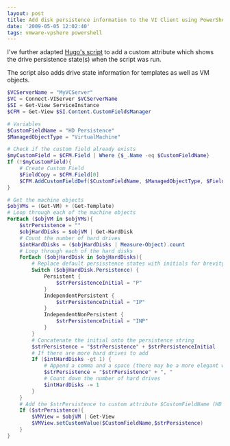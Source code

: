 ```yaml
---
layout: post
title: Add disk persistence information to the VI Client using PowerShell
date: '2009-05-05 12:02:40'
tags: vmware-vpshere powershell
---
```



I've further adapted [Hugo's script](http://www.peetersonline.nl/index.php/vmware/add-snapshot-information-to-the-vi-client-using-powershell/) to add a custom attribute which shows the drive persistence state(s) when the script was run.

The script also adds drive state information for templates as well as VM objects.

```powershell
$VCServerName = "MyVCServer"
$VC = Connect-VIServer $VCServerName
$SI = Get-View ServiceInstance
$CFM = Get-View $SI.Content.CustomFieldsManager

# Variables
$CustomFieldName = "HD Persistence"
$ManagedObjectType = "VirtualMachine"

# Check if the custom field already exists
$myCustomField = $CFM.Field | Where {$_.Name -eq $CustomFieldName}
If (!$myCustomField){
	# Create Custom Field
	$FieldCopy = $CFM.Field[0]
	$CFM.AddCustomFieldDef($CustomFieldName, $ManagedObjectType, $FieldCopy.FieldDefPrivileges, $FieldCopy.FieldInstancePrivileges)
}

# Get the machine objects
$objVMs = (Get-VM) + (Get-Template)
# Loop through each of the machine objects
ForEach ($objVM in $objVMs){
	$strPersistence = ""
	$objHardDisks = $objVM | Get-HardDisk
	# Count the number of hard drives
	$intHardDisks = ($objHardDisks | Measure-Object).count
	# Loop through each of the hard disks
	ForEach ($objHardDisk in $objHardDisks){
		# Replace default persisstence states with initials for brevity
		Switch ($objHardDisk.Persistence) {
			Persistent {
				$strPersistenceInitial = "P"
			}
			IndependentPersistent {
				$strPersistenceInitial = "IP"
			}
			IndependentNonPersistent {
				$strPersistenceInitial = "INP"
			}
		}
		# Concatenate the initial onto the persistence string
		$strPersistence = "$strPersistence" + $strPersistenceInitial
		# If there are more hard drives to add
		If ($intHardDisks -gt 1) {
			# Append a comma and a space (there may be a more elegant way of doing this)
			$strPersistence = "$strPersistence" + ", "
			# Count down the number of hard drives
			$intHardDisks -= 1
		}
	}
	# Add the $strPersistence to custom attribute $CustomFieldName (HD Persistence)
	If ($strPersistence){
		$VMView = $objVM | Get-View
		$VMView.setCustomValue($CustomFieldName,$strPersistence)
	}
}
```